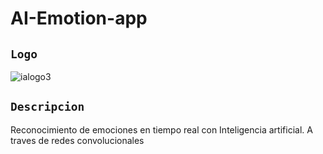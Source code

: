 # AI-Emotion-app

## `Logo`
![ialogo3](https://github.com/VictorArdila/AI-Emotion-app/assets/89551043/390eb1f4-3941-4eca-bf05-ab83c821a73c)

## `Descripcion`
Reconocimiento de emociones en tiempo real con Inteligencia artificial. A traves de redes convolucionales
